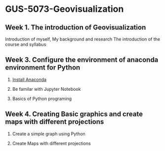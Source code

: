 # GUS-5073-Geovisualization
## Week 1. The introduction of Geovisualization
Introduction of myself, 
My background and research
The introduction of the course and syllabus

## Week 3. Configure the environment of anaconda environment for Python

1. [Install Anaconda](https://github.com/xiaojianggis/GUS-5073-Geovisualization/blob/master/lecture2-catography-nutshell_1/AnacondaConfig.pdf) 

2. Be familar with Jupyter Notebook

3. Basics of Python programing


## Week 4. Creating Basic graphics and create maps with different projections


1. Create a simple graph using Python

2. Create Maps with different projections
